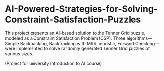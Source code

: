 # AI-Powered-Strategies-for-Solving-Constraint-Satisfaction-Puzzles

This project presents an AI-based solution to the Tenner Grid puzzle, modeled as a Constraint Satisfaction Problem (CSP). Three algorithms—Simple Backtracking, Backtracking with MRV heuristic, Forward Checking—were implemented to solve randomly generated Tenner Grid puzzles of various sizes.

(Project for university Introduction to AI course)
